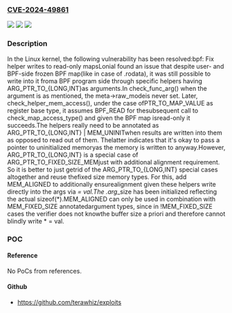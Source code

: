 ### [CVE-2024-49861](https://cve.mitre.org/cgi-bin/cvename.cgi?name=CVE-2024-49861)
![](https://img.shields.io/static/v1?label=Product&message=Linux&color=blue)
![](https://img.shields.io/static/v1?label=Version&message=57c3bb725a3d%3C%20988e55abcf7f%20&color=brighgreen)
![](https://img.shields.io/static/v1?label=Vulnerability&message=n%2Fa&color=brighgreen)

### Description

In the Linux kernel, the following vulnerability has been resolved:bpf: Fix helper writes to read-only mapsLonial found an issue that despite user- and BPF-side frozen BPF map(like in case of .rodata), it was still possible to write into it froma BPF program side through specific helpers having ARG_PTR_TO_{LONG,INT}as arguments.In check_func_arg() when the argument is as mentioned, the meta->raw_modeis never set. Later, check_helper_mem_access(), under the case ofPTR_TO_MAP_VALUE as register base type, it assumes BPF_READ for thesubsequent call to check_map_access_type() and given the BPF map isread-only it succeeds.The helpers really need to be annotated as ARG_PTR_TO_{LONG,INT} | MEM_UNINITwhen results are written into them as opposed to read out of them. Thelatter indicates that it's okay to pass a pointer to uninitialized memoryas the memory is written to anyway.However, ARG_PTR_TO_{LONG,INT} is a special case of ARG_PTR_TO_FIXED_SIZE_MEMjust with additional alignment requirement. So it is better to just getrid of the ARG_PTR_TO_{LONG,INT} special cases altogether and reuse thefixed size memory types. For this, add MEM_ALIGNED to additionally ensurealignment given these helpers write directly into the args via *<ptr> = val.The .arg*_size has been initialized reflecting the actual sizeof(*<ptr>).MEM_ALIGNED can only be used in combination with MEM_FIXED_SIZE annotatedargument types, since in !MEM_FIXED_SIZE cases the verifier does not knowthe buffer size a priori and therefore cannot blindly write *<ptr> = val.

### POC

#### Reference
No PoCs from references.

#### Github
- https://github.com/terawhiz/exploits

